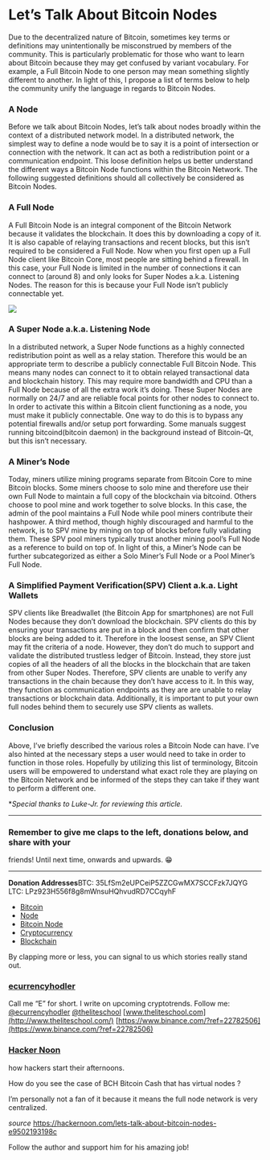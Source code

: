 # Let’s Talk About Bitcoin Nodes

Due to the decentralized nature of Bitcoin, sometimes key terms or definitions
may unintentionally be misconstrued by members of the community. This is
particularly problematic for those who want to learn about Bitcoin because they
may get confused by variant vocabulary. For example, a Full Bitcoin Node to one
person may mean something slightly different to another. In light of this, I
propose a list of terms below to help the community unify the language in
regards to Bitcoin Nodes.

### **A Node**

Before we talk about Bitcoin Nodes, let’s talk about nodes broadly within the
context of a distributed network model. In a distributed network, the simplest
way to define a node would be to say it is a point of intersection or connection
with the network. It can act as both a redistribution point or a communication
endpoint. This loose definition helps us better understand the different ways a
Bitcoin Node functions within the Bitcoin Network. The following suggested
definitions should all collectively be considered as Bitcoin Nodes.

### **A Full Node**

A Full Bitcoin Node is an integral component of the Bitcoin Network because it
validates the blockchain. It does this by downloading a copy of it. It is also
capable of relaying transactions and recent blocks, but this isn’t required to
be considered a Full Node. Now when you first open up a Full Node client like
Bitcoin Core, most people are sitting behind a firewall. In this case, your Full
Node is limited in the number of connections it can connect to (around 8) and
only looks for Super Nodes a.k.a. Listening Nodes. The reason for this is
because your Full Node isn’t publicly connectable yet.

![](https://cdn-images-1.medium.com/max/1600/0*LsHqVCkJbid_xOqj.)

### **A Super Node a.k.a. Listening Node**

In a distributed network, a Super Node functions as a highly connected
redistribution point as well as a relay station. Therefore this would be an
appropriate term to describe a publicly connectable Full Bitcoin Node. This
means many nodes can connect to it to obtain relayed transactional data and
blockchain history. This may require more bandwidth and CPU than a Full Node
because of all the extra work it’s doing. These Super Nodes are normally on 24/7
and are reliable focal points for other nodes to connect to. In order to
activate this within a Bitcoin client functioning as a node, you must make it
publicly connectable. One way to do this is to bypass any potential firewalls
and/or setup port forwarding. Some manuals suggest running bitcoind(bitcoin
daemon) in the background instead of Bitcoin-Qt, but this isn’t necessary.

### **A Miner’s Node**

Today, miners utilize mining programs separate from Bitcoin Core to mine Bitcoin
blocks. Some miners choose to solo mine and therefore use their own Full Node to
maintain a full copy of the blockchain via bitcoind. Others choose to pool mine
and work together to solve blocks. In this case, the admin of the pool maintains
a Full Node while pool miners contribute their hashpower. A third method, though
highly discouraged and harmful to the network, is to SPV mine by mining on top
of blocks before fully validating them. These SPV pool miners typically trust
another mining pool’s Full Node as a reference to build on top of. In light of
this, a Miner’s Node can be further subcategorized as either a Solo Miner’s Full
Node or a Pool Miner’s Full Node.

### **A Simplified Payment Verification(SPV) Client a.k.a. Light Wallets**

SPV clients like Breadwallet (the Bitcoin App for smartphones) are not Full
Nodes because they don’t download the blockchain. SPV clients do this by
ensuring your transactions are put in a block and then confirm that other blocks
are being added to it. Therefore in the loosest sense, an SPV Client may fit the
criteria of a node. However, they don’t do much to support and validate the
distributed trustless ledger of Bitcoin. Instead, they store just copies of all
the headers of all the blocks in the blockchain that are taken from other Super
Nodes. Therefore, SPV clients are unable to verify any transactions in the chain
because they don’t have access to it. In this way, they function as
communication endpoints as they are are unable to relay transactions or
blockchain data. Additionally, it is important to put your own full nodes behind
them to securely use SPV clients as wallets.

### Conclusion

Above, I’ve briefly described the various roles a Bitcoin Node can have. I’ve
also hinted at the necessary steps a user would need to take in order to
function in those roles. Hopefully by utilizing this list of terminology,
Bitcoin users will be empowered to understand what exact role they are playing
on the Bitcoin Network and be informed of the steps they can take if they want
to perform a different one.

**Special thanks to Luke-Jr. for reviewing this article.*

*****

### Remember to give me claps to the left, donations below, and share with your
friends! Until next time, onwards and upwards. 😁

*****

**Donation Addresses**BTC: 35LfSm2eUPCeiP5ZZCGwMX7SCCFzk7JQYG<br> LTC:
LPz923H556f8g8mWnsuHQhvudRD7CCqyhF

* [Bitcoin](https://hackernoon.com/tagged/bitcoin?source=post)
* [Node](https://hackernoon.com/tagged/node?source=post)
* [Bitcoin Node](https://hackernoon.com/tagged/bitcoin-node?source=post)
* [Cryptocurrency](https://hackernoon.com/tagged/cryptocurrency?source=post)
* [Blockchain](https://hackernoon.com/tagged/blockchain?source=post)

By clapping more or less, you can signal to us which stories really stand out.

### [ecurrencyhodler](https://hackernoon.com/@ecurrencyhodler)

Call me “E” for short. I write on upcoming cryptotrends. Follow me:
[@ecurrencyhodler](http://twitter.com/ecurrencyhodler)
[@theliteschool](http://twitter.com/theliteschool)
[www.theliteschool.com](http://www.theliteschool.com/)
[https://www.binance.com/?ref=22782506](https://www.binance.com/?ref=22782506)

### [Hacker Noon](https://hackernoon.com/?source=footer_card)

how hackers start their afternoons.

How do you see the case of BCH Bitcoin Cash that has virtual nodes ?

I’m personally not a fan of it because it means the full node network is very
centralized.

*source* https://hackernoon.com/lets-talk-about-bitcoin-nodes-e9502193198c

Follow the author and support him for his amazing job!
